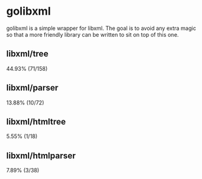 # golibxml

golibxml is a simple wrapper for libxml. The goal is to avoid any extra magic so that a more friendly library can be written to sit on top of this one.

## libxml/tree

44.93% (71/158)

## libxml/parser

13.88% (10/72)

## libxml/htmltree

5.55% (1/18)

## libxml/htmlparser

7.89% (3/38)
